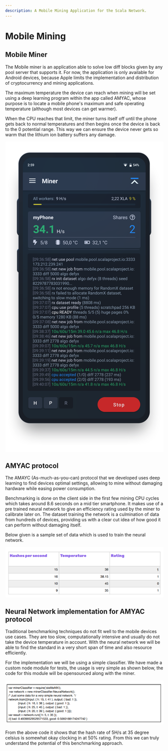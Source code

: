```yaml
---
description: A Mobile Mining Application for the Scala Network.
---
```


# Mobile Mining

## Mobile Miner

The Mobile miner is an application able to solve low diff blocks given by any pool server that supports it. For now, the application is only available for Android devices, because Apple limits the implementation and distribution of cryptocurrency and mining applications.

The maximum temperature the device can reach when mining will be set using a deep learning program within the app called AMYAC, whose purpose is to locate a mobile phone's maximum and safe operating temperature (although most devices can get warmer).

When the CPU reaches that limit, the miner turns itself off until the phone gets back to normal temperatures and then begins once the device is back to the 0 potential range. This way we can ensure the device never gets so warm that the lithium ion battery suffers any damage.

![Scala Mobile Miner](../../.gitbook/assets/Scala_Mobile_Miner.png)

## AMYAC protocol <a href="#amyac-protocol" id="amyac-protocol"></a>

The AMAYC (As-much-as-you-can) protocol that we developed uses deep learning to find devices optimal settings, allowing to mine without damaging hardware while easing power consumption.

Benchmarking is done on the client side in the first few mining CPU cycles which takes around 8.6 seconds on a mid tier smartphone. It makes use of a pre trained neural network to give an efficiency rating used by the miner to calibrate later on. The dataset training the network is a culmination of data from hundreds of devices, providing us with a clear cut idea of how good it can perform without damaging itself.

Below given is a sample set of data which is used to train the neural network.

![AMYAC protocol](<../../.gitbook/assets/image (49).png>)

## Neural Network implementation for AMYAC protocol

Traditional benchmarking techniques do not fit well to the mobile devices use cases. They are too slow, computationally intensive and usually do not take the device temperature in account. With the neural network we will be able to find the standard in a very short span of time and also resource efficiently.

For the implementation we will be using a simple classifier. We have made a custom node module for tests, the usage is very simple as shown below, the code for this module will be opensourced along with the miner.

![](<../../.gitbook/assets/image (36).png>)

From the above code it shows that the hash rate of 5H/s at 35 degree celsius is somewhat okay clocking in at 50% rating. From this we can truly understand the potential of this benchmarking approach.

